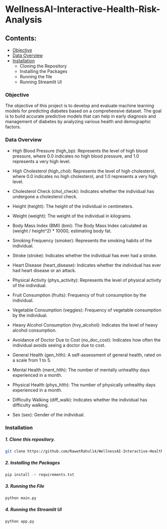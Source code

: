 # WellnessAI-Interactive-Health-Risk-Analysis

## Contents:
- [Objective](#objective)
- [Data Overview](#data-overview)
- [Installation](#installation)
    - Cloning the Repository
    - Installing the Packages
    - Running the file
    - Running Streamlit UI

### Objective

The objective of this project is to develop and evaluate machine learning models for predicting diabetes based on a comprehensive dataset. The goal is to build accurate predictive models that can help in early diagnosis and management of diabetes by analyzing various health and demographic factors.

### Data Overview
- High Blood Pressure (high_bp): Represents the level of high blood pressure, where 0.0 indicates no high blood pressure, and 1.0 represents a very high level.

- High Cholesterol (high_chol): Represents the level of high cholesterol, where 0.0 indicates no high cholesterol, and 1.0 represents a very high level.

- Cholesterol Check (chol_check): Indicates whether the individual has undergone a cholesterol check.

- Height (height): The height of the individual in centimeters.

- Weight (weight): The weight of the individual in kilograms.

- Body Mass Index (BMI) (bmi): The Body Mass Index calculated as (weight / height^2) * 10000, estimating body fat.

- Smoking Frequency (smoker): Represents the smoking habits of the individual.

- Stroke (stroke): Indicates whether the individual has ever had a stroke.

- Heart Disease (heart_disease): Indicates whether the individual has ever had heart disease or an attack.

- Physical Activity (phys_activity): Represents the level of physical activity of the individual.

- Fruit Consumption (fruits): Frequency of fruit consumption by the individual.

- Vegetable Consumption (veggies): Frequency of vegetable consumption by the individual.

- Heavy Alcohol Consumption (hvy_alcohol): Indicates the level of heavy alcohol consumption.

- Avoidance of Doctor Due to Cost (no_doc_cost): Indicates how often the individual avoids seeing a doctor due to cost.

- General Health (gen_hlth): A self-assessment of general health, rated on a scale from 1 to 5.

- Mental Health (ment_hlth): The number of mentally unhealthy days experienced in a month.

- Physical Health (phys_hlth): The number of physically unhealthy days experienced in a month.

- Difficulty Walking (diff_walk): Indicates whether the individual has difficulty walking.

- Sex (sex): Gender of the individual.

### Installation

##### 1. Clone this repository.
```bash
git clone https://github.com/RawatRahul14/WellnessAI-Interactive-Health-Risk-Analysis.git
```

##### 2. Installing the Packages
```bash
pip install -r requirements.txt
```

##### 3. Running the File

```bash
python main.py
```

##### 4. Running the Streamlit UI

```bash
python app.py
```